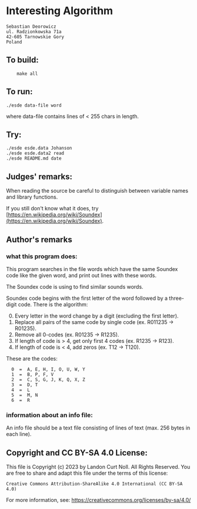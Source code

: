 # Interesting Algorithm

    Sebastian Deorowicz
    ul. Radzionkowska 71a
    42-605 Tarnowskie Gory 
    Poland

## To build:

        make all

## To run:

	./esde data-file word

where data-file contains lines of < 255 chars in length.


## Try: 

	./esde esde.data Johanson
	./esde esde.data2 read
	./esde README.md date


## Judges' remarks:

When reading the source be careful to distinguish between variable
names and library functions.  

If you still don't know what it does, try
[https://en.wikipedia.org/wiki/Soundex](https://en.wikipedia.org/wiki/Soundex).


## Author's remarks

### what this program does:

This program searches in the file words which have the same Soundex code
like the given word, and print out lines with these words.

The Soundex code is using to find similar sounds words.

Soundex code begins with the first letter of the word followed by a
three-digit code. There is the algorithm:

0. Every letter in the word change by a digit (excluding the first letter).
1. Replace all pairs of the same code by single code (ex. R011235 -> R01235).
2. Remove all 0-codes (ex. R01235 -> R1235).
3. If length of code is > 4, get only first 4 codes (ex. R1235 -> R123).
4. If length of code is < 4, add zeros (ex. T12 -> T120).

These are the codes:

      0  =  A, E, H, I, O, U, W, Y
      1  =  B, P, F, V
      2  =  C, S, G, J, K, Q, X, Z
      3  =  D, T
      4  =  L
      5  =  M, N
      6  =  R

### information about an info file:

An info file should be a text file consisting of lines of text (max. 256 bytes
in each line).

## Copyright and CC BY-SA 4.0 License:

This file is Copyright (c) 2023 by Landon Curt Noll.  All Rights Reserved.
You are free to share and adapt this file under the terms of this license:

    Creative Commons Attribution-ShareAlike 4.0 International (CC BY-SA 4.0)

For more information, see: https://creativecommons.org/licenses/by-sa/4.0/
